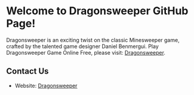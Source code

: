 # Welcome to Dragonsweeper GitHub Page!  
Dragonsweeper is an exciting twist on the classic Minesweeper game, crafted by the talented game designer Daniel Benmergui. Play Dragonsweeper Game Online Free, please visit: [Dragonsweeper](https://dragonsweepers.com/).

## Contact Us    
- Website: [Dragonsweeper](https://dragonsweepers.com/)
<!--
**dragonsweepers/dragonsweepers** is a ✨ _special_ ✨ repository because its `README.md` (this file) appears on your GitHub profile.

Here are some ideas to get you started:

- 🔭 I’m currently working on ...
- 🌱 I’m currently learning ...
- 👯 I’m looking to collaborate on ...
- 🤔 I’m looking for help with ...
- 💬 Ask me about ...
- 📫 How to reach me: ...
- 😄 Pronouns: ...
- ⚡ Fun fact: ...
-->
